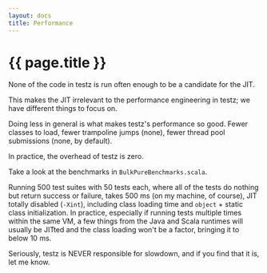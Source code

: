 ```yaml
---
layout: docs
title: Performance
---
```


# {{ page.title }}

None of the code in testz is run often enough to be a candidate for the JIT.

This makes the JIT irrelevant to the performance engineering in testz;
we have different things to focus on.

Doing less in general is what makes testz's performance so good.
Fewer classes to load, fewer trampoline jumps (none),
fewer thread pool submissions (none, by default).

In practice, the overhead of testz is zero.

Take a look at the benchmarks in `BulkPureBenchmarks.scala`.

Running 500 test suites with 50 tests each, where all of the tests do nothing but
return success or failure, takes 500 ms (on my machine, of course), JIT totally
disabled (`-Xint`), including class loading time and `object` + static class
initialization. In practice, especially if running tests multiple times within the
same VM, a few things from the Java and Scala runtimes will usually be JITted and the
class loading won't be a factor, bringing it to below 10 ms.

Seriously, testz is NEVER responsible for slowdown, and if you find that it is, let me
know.


